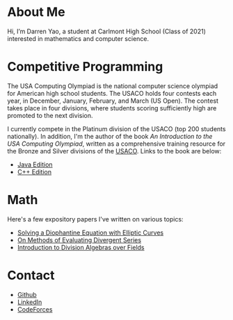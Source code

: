 # About Me

Hi, I’m Darren Yao, a student at Carlmont High School (Class of 2021) interested in mathematics and computer science.

# Competitive Programming
The USA Computing Olympiad is the national computer science olympiad for American high school students. The USACO holds four contests each year, in December, January, February, and March (US Open). The contest takes place in four divisions, where students scoring sufficiently high are promoted to the next division. 

I currently compete in the Platinum division of the USACO (top 200 students nationally). In addition, I'm the author of the book _An Introduction to the USA Computing Olympiad_, written as a comprehensive training resource for the Bronze and Silver divisions of the [USACO](http://usaco.org). Links to the book are below:

- [Java Edition](http://darrenyao.com/usacobook/java.pdf)
- [C++ Edition](http://darrenyao.com/usacobook/cpp.pdf)

# Math

Here's a few expository papers I've written on various topics:

- [Solving a Diophantine Equation with Elliptic Curves](http://darrenyao.com/expository-papers/diophantineec.pdf)
- [On Methods of Evaluating Divergent Series](http://darrenyao.com/expository-papers/div_series.pdf)
- [Introduction to Division Algebras over Fields](http://darrenyao.com/expository-papers/intro_alg_field.pdf)

# Contact

- [Github](https://github.com/darren-yao)
- [LinkedIn](https://www.linkedin.com/in/darren-yao-707b61195/)
- [CodeForces](https://codeforces.com/profile/darren_yao)



